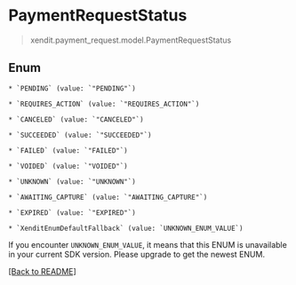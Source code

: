 # PaymentRequestStatus
> xendit.payment_request.model.PaymentRequestStatus



## Enum


    * `PENDING` (value: `"PENDING"`)

    * `REQUIRES_ACTION` (value: `"REQUIRES_ACTION"`)

    * `CANCELED` (value: `"CANCELED"`)

    * `SUCCEEDED` (value: `"SUCCEEDED"`)

    * `FAILED` (value: `"FAILED"`)

    * `VOIDED` (value: `"VOIDED"`)

    * `UNKNOWN` (value: `"UNKNOWN"`)

    * `AWAITING_CAPTURE` (value: `"AWAITING_CAPTURE"`)

    * `EXPIRED` (value: `"EXPIRED"`)

    * `XenditEnumDefaultFallback` (value: `UNKNOWN_ENUM_VALUE`)

If you encounter `UNKNOWN_ENUM_VALUE`, it means that this ENUM is unavailable in your current SDK version. Please upgrade to get the newest ENUM.

[[Back to README]](../../README.md)


